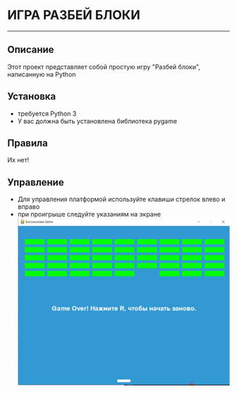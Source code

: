 # ИГРА РАЗБЕЙ БЛОКИ
---
## Описание
Этот проект представляет собой простую игру "Разбей блоки", написанную на Python
## Установка 
- требуется Python 3
- У вас должна быть установлена библиотека pygame
## Правила 
Их нет!
## Управление 
- Для управления платформой используйте клавиши стрелок влево и вправо
- при проигрыше следуйте указаниям на экране 
![](!.JPG)
